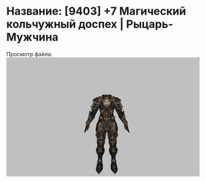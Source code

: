 # Название: [9403] +7 Магический кольчужный доспех | Рыцарь-Мужчина

Просмотр файла:
![p000006.png](p000006.png)